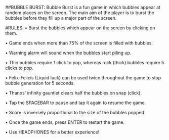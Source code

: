 ##BUBBLE BURST:
Bubble Burst is a fun game in which bubbles appear at random places on the screen. The main aim of the player is to burst the bubbles before they fill up a major part of the screen.

#RULES:
•	Burst the bubbles which appear on the screen by clicking on them.

•	Game ends when more than 75% of the screen is filled with bubbles.

•	Warning alarm will sound when the bubbles start piling up.

•	Thin bubbles require 1 click to pop, whereas rock (thick) bubbles require 5 clicks to pop.

•	Felix-Felicis (Liquid luck) can be used twice throughout the game to stop bubble generation for 5 seconds.

•	Thanos' infinity gauntlet clears half the bubbles on snap (click).

•	Tap the SPACEBAR to pause and tap it again to resume the game.

•	Score is inversely proportional to the size of the bubbles popped.

•	Once the game ends, press ENTER to restart the game.

•	Use HEADPHONES for a better experience!
